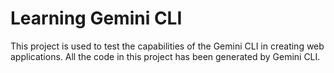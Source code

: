 # Learning Gemini CLI

This project is used to test the capabilities of the Gemini CLI in creating web applications.
All the code in this project has been generated by Gemini CLI.